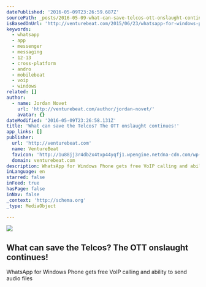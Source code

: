 ```yaml
---
datePublished: '2016-05-09T23:26:59.687Z'
sourcePath: _posts/2016-05-09-what-can-save-telcos-ott-onslaught-continues.md
isBasedOnUrl: 'http://venturebeat.com/2015/06/23/whatsapp-for-windows-phone-gets-free-voip-calling-and-ability-to-send-audio-files/'
keywords:
  - whatsapp
  - app
  - messenger
  - messaging
  - 12-13
  - cross-platform
  - andro
  - mobilebeat
  - voip
  - windows
related: []
author:
  - name: Jordan Novet
    url: 'http://venturebeat.com/author/jordan-novet/'
    avatar: {}
dateModified: '2016-05-09T23:26:58.131Z'
title: 'What can save the Telcos? The OTT onslaught continues!'
app_links: []
publisher:
  url: 'http://venturebeat.com'
  name: VentureBeat
  favicon: 'http://1u88jj3r4db2x4txp44yqfj1.wpengine.netdna-cdn.com/wp-content/themes/vbnews/img/favicon.ico'
  domain: venturebeat.com
description: WhatsApp for Windows Phone gets free VoIP calling and ability to send audio files
inLanguage: en
starred: false
inFeed: true
hasPage: false
inNav: false
_context: 'http://schema.org'
_type: MediaObject

---
```

<article style=""><img src="https://s3-us-west-2.amazonaws.com/the-grid-img/p/156585f4b23daad3ec5e1f607da04c036c41c415.jpg" /><h1>What can save the Telcos? The OTT onslaught continues!</h1><p>WhatsApp for Windows Phone gets free VoIP calling and ability to send audio files</p></article>